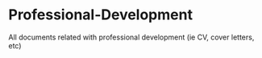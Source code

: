 # Professional-Development
All documents related with professional development (ie CV, cover letters, etc)
